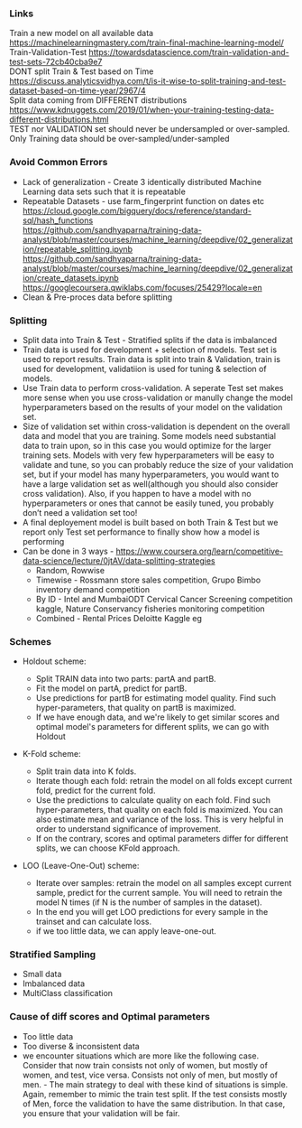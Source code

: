 ### Links
Train a new model on all available data https://machinelearningmastery.com/train-final-machine-learning-model/ <br/>
Train-Validation-Test https://towardsdatascience.com/train-validation-and-test-sets-72cb40cba9e7 <br/>
DONT split Train & Test based on Time https://discuss.analyticsvidhya.com/t/is-it-wise-to-split-training-and-test-dataset-based-on-time-year/2967/4 <br/>
Split data coming from DIFFERENT distributions https://www.kdnuggets.com/2019/01/when-your-training-testing-data-different-distributions.html <br/>
TEST nor VALIDATION set should never be undersampled or over-sampled. Only Training data should be over-sampled/under-sampled <br/>


### Avoid Common Errors 
* Lack of generalization - Create 3 identically distributed Machine Learning data sets such that it is repeatable
* Repeatable Datasets - use farm_fingerprint function on dates etc
https://cloud.google.com/bigquery/docs/reference/standard-sql/hash_functions <br/>
https://github.com/sandhyaparna/training-data-analyst/blob/master/courses/machine_learning/deepdive/02_generalization/repeatable_splitting.ipynb <br/>
https://github.com/sandhyaparna/training-data-analyst/blob/master/courses/machine_learning/deepdive/02_generalization/create_datasets.ipynb  <br/>
https://googlecoursera.qwiklabs.com/focuses/25429?locale=en <br/>
* Clean & Pre-proces data before splitting

### Splitting
* Split data into Train & Test - Stratified splits if the data is imbalanced
* Train data is used for development + selection of models. Test set is used to report results. Train data is split into train & Validation, train is used for development, validatiion is used for tuning & selection of models.
* Use Train data to perform cross-validation. A seperate Test set makes more sense when you use cross-validation or manully change the model hyperparameters based on the results of your model on the validation set. 
* Size of validation set within cross-validation is dependent on the overall data and model that you are training. Some models need substantial data to train upon, so in this case you would optimize for the larger training sets. Models with very few hyperparameters will be easy to validate and tune, so you can probably reduce the size of your validation set, but if your model has many hyperparameters, you would want to have a large validation set as well(although you should also consider cross validation). Also, if you happen to have a model with no hyperparameters or ones that cannot be easily tuned, you probably don’t need a validation set too!
* A final deployement model is built based on both Train & Test but we report only Test set performance to finally show how a model is performing
* Can be done in 3 ways - https://www.coursera.org/learn/competitive-data-science/lecture/0jtAV/data-splitting-strategies
  * Random, Rowwise
  * Timewise - Rossmann store sales competition, Grupo Bimbo inventory demand competition
  * By ID -  Intel and MumbaiODT Cervical Cancer Screening competition kaggle, Nature Conservancy fisheries monitoring competition
  * Combined - Rental Prices Deloitte Kaggle eg


### Schemes
* Holdout scheme:
  * Split TRAIN data into two parts: partA and partB.
  * Fit the model on partA, predict for partB.
  * Use predictions for partB for estimating model quality. Find such hyper-parameters, that quality on partB is maximized.
  * If we have enough data, and we're likely to get similar scores and optimal model's parameters for different splits, we can go with Holdout
  
* K-Fold scheme:
  * Split train data into K folds.
  * Iterate though each fold: retrain the model on all folds except current fold, predict for the current fold.
  * Use the predictions to calculate quality on each fold. Find such hyper-parameters, that quality on each fold is maximized. You can also estimate mean and variance of the loss. This is very helpful in order to understand significance of improvement.
  * If on the contrary, scores and optimal parameters differ for different splits, we can choose KFold approach. 
  
* LOO (Leave-One-Out) scheme:
  * Iterate over samples: retrain the model on all samples except current sample, predict for the current sample. You will need to retrain the model N times (if N is the number of samples in the dataset).
  * In the end you will get LOO predictions for every sample in the trainset and can calculate loss.
  * if we too little data, we can apply leave-one-out.
  
### Stratified Sampling
* Small data
* Imbalanced data
* MultiClass classification

### Cause of diff scores and Optimal parameters
* Too little data
* Too diverse & inconsistent data
* we encounter situations which are more like the following case. Consider that now train consists not only of women, but mostly of women, and test, vice versa. Consists not only of men, but mostly of men. - The main strategy to deal with these kind of situations is simple. Again, remember to mimic the train test split. If the test consists mostly of Men, force the validation to have the same distribution. In that case, you ensure that your validation will be fair.





